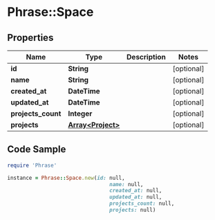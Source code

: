 # Phrase::Space

## Properties

Name | Type | Description | Notes
------------ | ------------- | ------------- | -------------
**id** | **String** |  | [optional] 
**name** | **String** |  | [optional] 
**created_at** | **DateTime** |  | [optional] 
**updated_at** | **DateTime** |  | [optional] 
**projects_count** | **Integer** |  | [optional] 
**projects** | [**Array&lt;Project&gt;**](Project.md) |  | [optional] 

## Code Sample

```ruby
require 'Phrase'

instance = Phrase::Space.new(id: null,
                                 name: null,
                                 created_at: null,
                                 updated_at: null,
                                 projects_count: null,
                                 projects: null)
```



